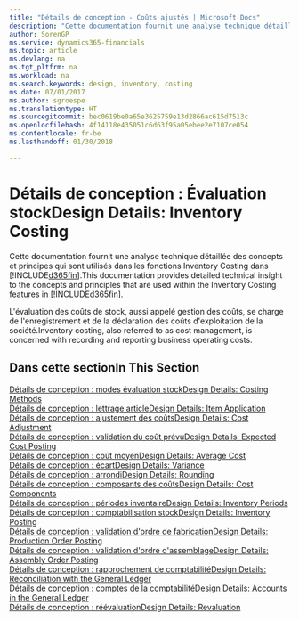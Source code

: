 ```yaml
---
title: "Détails de conception - Coûts ajustés | Microsoft Docs"
description: "Cette documentation fournit une analyse technique détaillée des concepts et principes qui sont utilisés avec les fonctionnalités de coûts ajustés dans Finance and Operations, Business edition."
author: SorenGP
ms.service: dynamics365-financials
ms.topic: article
ms.devlang: na
ms.tgt_pltfrm: na
ms.workload: na
ms.search.keywords: design, inventory, costing
ms.date: 07/01/2017
ms.author: sgroespe
ms.translationtype: HT
ms.sourcegitcommit: bec0619be0a65e3625759e13d2866ac615d7513c
ms.openlocfilehash: 4f14118e435051c6d63f95a05ebee2e7107ce054
ms.contentlocale: fr-be
ms.lasthandoff: 01/30/2018

---
```

# <a name="design-details-inventory-costing"></a><span data-ttu-id="4c898-103">Détails de conception : Évaluation stock</span><span class="sxs-lookup"><span data-stu-id="4c898-103">Design Details: Inventory Costing</span></span>
<span data-ttu-id="4c898-104">Cette documentation fournit une analyse technique détaillée des concepts et principes qui sont utilisés dans les fonctions Inventory Costing dans [!INCLUDE[d365fin](includes/d365fin_md.md)].</span><span class="sxs-lookup"><span data-stu-id="4c898-104">This documentation provides detailed technical insight to the concepts and principles that are used within the Inventory Costing features in [!INCLUDE[d365fin](includes/d365fin_md.md)].</span></span>  

<span data-ttu-id="4c898-105">L'évaluation des coûts de stock, aussi appelé gestion des coûts, se charge de l'enregistrement et de la déclaration des coûts d'exploitation de la société.</span><span class="sxs-lookup"><span data-stu-id="4c898-105">Inventory costing, also referred to as cost management, is concerned with recording and reporting business operating costs.</span></span>  

## <a name="in-this-section"></a><span data-ttu-id="4c898-106">Dans cette section</span><span class="sxs-lookup"><span data-stu-id="4c898-106">In This Section</span></span>  
[<span data-ttu-id="4c898-107">Détails de conception : modes évaluation stock</span><span class="sxs-lookup"><span data-stu-id="4c898-107">Design Details: Costing Methods</span></span>](design-details-costing-methods.md)  
[<span data-ttu-id="4c898-108">Détails de conception : lettrage article</span><span class="sxs-lookup"><span data-stu-id="4c898-108">Design Details: Item Application</span></span>](design-details-item-application.md)  
[<span data-ttu-id="4c898-109">Détails de conception : ajustement des coûts</span><span class="sxs-lookup"><span data-stu-id="4c898-109">Design Details: Cost Adjustment</span></span>](design-details-cost-adjustment.md)  
[<span data-ttu-id="4c898-110">Détails de conception : validation du coût prévu</span><span class="sxs-lookup"><span data-stu-id="4c898-110">Design Details: Expected Cost Posting</span></span>](design-details-expected-cost-posting.md)  
[<span data-ttu-id="4c898-111">Détails de conception : coût moyen</span><span class="sxs-lookup"><span data-stu-id="4c898-111">Design Details: Average Cost</span></span>](design-details-average-cost.md)  
[<span data-ttu-id="4c898-112">Détails de conception : écart</span><span class="sxs-lookup"><span data-stu-id="4c898-112">Design Details: Variance</span></span>](design-details-variance.md)  
[<span data-ttu-id="4c898-113">Détails de conception : arrondi</span><span class="sxs-lookup"><span data-stu-id="4c898-113">Design Details: Rounding</span></span>](design-details-rounding.md)  
[<span data-ttu-id="4c898-114">Détails de conception : composants des coûts</span><span class="sxs-lookup"><span data-stu-id="4c898-114">Design Details: Cost Components</span></span>](design-details-cost-components.md)  
[<span data-ttu-id="4c898-115">Détails de conception : périodes inventaire</span><span class="sxs-lookup"><span data-stu-id="4c898-115">Design Details: Inventory Periods</span></span>](design-details-inventory-periods.md)  
[<span data-ttu-id="4c898-116">Détails de conception : comptabilisation stock</span><span class="sxs-lookup"><span data-stu-id="4c898-116">Design Details: Inventory Posting</span></span>](design-details-inventory-posting.md)  
[<span data-ttu-id="4c898-117">Détails de conception : validation d'ordre de fabrication</span><span class="sxs-lookup"><span data-stu-id="4c898-117">Design Details: Production Order Posting</span></span>](design-details-production-order-posting.md)  
[<span data-ttu-id="4c898-118">Détails de conception : validation d'ordre d'assemblage</span><span class="sxs-lookup"><span data-stu-id="4c898-118">Design Details: Assembly Order Posting</span></span>](design-details-assembly-order-posting.md)  
[<span data-ttu-id="4c898-119">Détails de conception : rapprochement de comptabilité</span><span class="sxs-lookup"><span data-stu-id="4c898-119">Design Details: Reconciliation with the General Ledger</span></span>](design-details-reconciliation-with-the-general-ledger.md)  
[<span data-ttu-id="4c898-120">Détails de conception : comptes de la comptabilité</span><span class="sxs-lookup"><span data-stu-id="4c898-120">Design Details: Accounts in the General Ledger</span></span>](design-details-accounts-in-the-general-ledger.md)  
[<span data-ttu-id="4c898-121">Détails de conception : réévaluation</span><span class="sxs-lookup"><span data-stu-id="4c898-121">Design Details: Revaluation</span></span>](design-details-revaluation.md)

